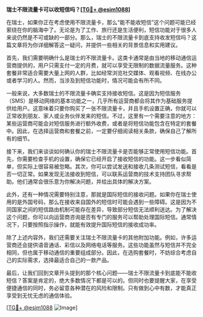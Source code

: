 **瑞士不限流量卡可以收短信吗？[[TG💪+ @esim1088](https://t.me/s/esim1088)]**

在瑞士，如果你正在考虑使用不限流量卡，那么“能不能收短信”这个问题可能已经萦绕在你的脑海中了。无论是为了工作、旅行还是生活便利，短信功能对于很多人来说仍然是不可或缺的一部分。那么，瑞士的不限流量卡到底支持收发短信吗？这篇文章将为你详细解答这一疑问，并提供一些相关的背景信息和实用建议。

首先，我们需要明确什么是瑞士的不限流量卡。这类卡通常是由当地的移动通信运营商提供的，用户只需支付一定的月费，就可以享受无限制的数据流量服务。这种套餐非常适合需要大量上网的人群，比如经常浏览社交媒体、观看视频、在线办公或者学习的人。然而，当涉及到短信功能时，情况可能会有所不同。

一般来说，大多数瑞士的不限流量卡确实支持接收短信。这是因为短信服务（SMS）是移动网络的基本功能之一，几乎所有运营商都会将其作为基础服务提供给用户。这意味着只要你购买了一张不限流量卡，并且手机设置正确，你就可以正常收到朋友、家人或业务伙伴发来的短信。不过，这里有一个需要注意的地方：某些运营商可能会对短信服务进行额外收费，或者是将短信功能包含在特定的套餐中。因此，在选择运营商和套餐之前，一定要仔细阅读相关条款，确保自己了解所有的细节。

接下来，我们来谈谈如何确认你的瑞士不限流量卡是否能够正常使用短信功能。首先，你需要检查手机的设置，确保它已经开启了接收短信的功能。这一步看似简单，但实际上很容易被忽略。其次，你可以尝试发送和接收几条测试短信，看看是否一切正常。如果发现无法接收到短信，可以联系运营商的技术支持团队寻求帮助。他们通常会很乐意为你解决问题，并给出具体的解决方案。

此外，还有一种情况需要特别注意，那就是国际短信的接收问题。如果你在瑞士使用的是外国号码，那么在接收来自国外的短信时可能会遇到一些障碍。这是因为不同国家之间的短信路由机制可能存在差异，导致部分短信无法顺利送达。为了解决这个问题，你可以向运营商咨询是否有专门的服务可以帮助处理国际短信。通常情况下，只要按照指示操作，就能有效提升国际短信的接收成功率。

除了上述内容外，我们还需要关注瑞士不限流量卡的其他附加功能。例如，许多运营商还会提供语音通话、彩信以及网络电话等服务。这些功能虽然与短信并不完全相同，但也属于移动通信的重要组成部分。因此，在选购套餐时，不妨综合考虑自己的实际需求，选择最适合自己的一款产品。

最后，让我们回到文章开头提到的那个核心问题——瑞士不限流量卡到底能不能收短信？答案是肯定的，绝大多数情况下都是可以的。但同时也要提醒大家，在享受便捷通信的同时，务必留意各种潜在的风险和限制。只有做到心中有数，才能真正享受到无忧无虑的通信体验。

[[TG💪+ @esim1088](https://t.me/s/esim1088) ![Image](https://i.postimg.cc/4NQfJmqS/Snipaste-2025-05-13-00-14-12.png)]